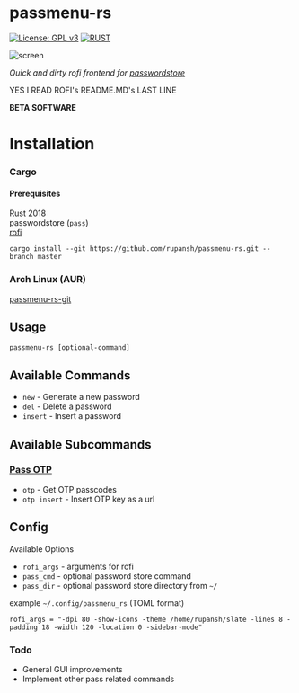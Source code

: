 # passmenu-rs

[![License: GPL v3](https://img.shields.io/badge/license-GPL%20v3-blue?style=for-the-badge&logo=GNU)](https://www.gnu.org/licenses/gpl-3.0)
[![RUST](https://img.shields.io/badge/made%20with-RUST-red.svg?style=for-the-badge&logo=rust)](https://www.rust-lang.org/)

![screen](https://github.com/rupansh/passmenu-rs/blob/master/ss.png?raw=true)

*Quick and dirty rofi frontend for [passwordstore](https://www.passwordstore.org/)*

YES I READ ROFI's README.MD's LAST LINE

**BETA SOFTWARE**
#


# Installation

### Cargo

#### Prerequisites
Rust 2018 \
passwordstore (`pass`) \
[rofi](https://github.com/davatorium/rofi/)

`cargo install --git https://github.com/rupansh/passmenu-rs.git --branch master`

### Arch Linux (AUR)
[passmenu-rs-git](https://aur.archlinux.org/packages/passmenu-rs-git/)

## Usage
`passmenu-rs [optional-command]`

## Available Commands
- `new` - Generate a new password
- `del` - Delete a password
- `insert` - Insert a password

## Available Subcommands

### [Pass OTP](https://github.com/tadfisher/pass-otp)
- `otp` - Get OTP passcodes
- `otp insert` - Insert OTP key as a url

## Config
Available Options
- `rofi_args` - arguments for rofi
- `pass_cmd` - optional password store command
- `pass_dir` - optional password store directory from `~/`

example `~/.config/passmenu_rs` (TOML format)
```
rofi_args = "-dpi 80 -show-icons -theme /home/rupansh/slate -lines 8 -padding 18 -width 120 -location 0 -sidebar-mode"
```

### Todo
- General GUI improvements
- Implement other pass related commands
